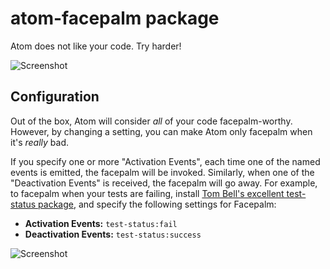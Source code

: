 # atom-facepalm package

Atom does not like your code. Try harder!

![Screenshot](https://raw.github.com/varyform/atom-facepalm/master/screenshots/static.png)

## Configuration

Out of the box, Atom will consider *all* of your code facepalm-worthy. However, by changing a setting, you can make Atom
only facepalm when it's *really* bad.

If you specify one or more "Activation Events", each time one of the named events is emitted, the facepalm will be
invoked. Similarly, when one of the "Deactivation Events" is received, the facepalm will go away. For example, to
facepalm when your tests are failing, install [Tom Bell's excellent test-status
package](https://atom.io/packages/test-status), and specify the following settings for Facepalm:

 * **Activation Events:** `test-status:fail`
 * **Deactivation Events:** `test-status:success`

![Screenshot](https://raw.github.com/varyform/atom-facepalm/master/screenshots/dynamic.gif)
